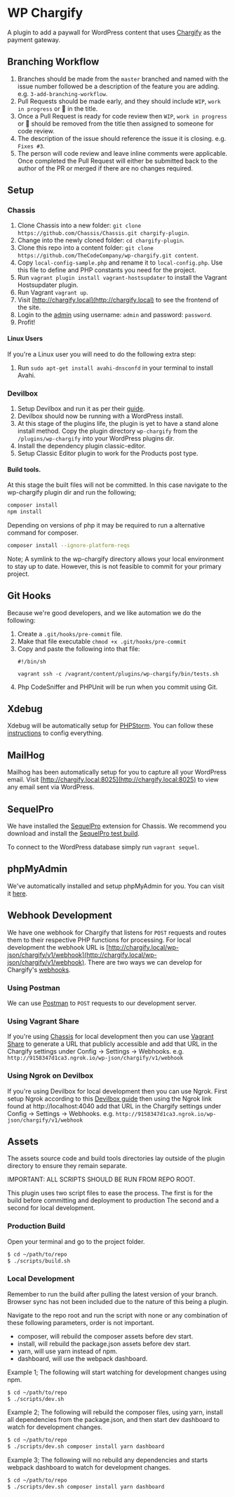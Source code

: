 # WP Chargify

A plugin to add a paywall for WordPress content that uses [Chargify](https://www.chargify.com/) as the payment gateway.

## Branching Workflow

1. Branches should be made from the `master` branched and named with the issue number followed be a description of the feature you are adding. e.g. `3-add-branching-workflow`.
1. Pull Requests should be made early, and they should include `WIP`, `work in progress` or 🚧 in the title.
1. Once a Pull Request is ready for code review then `WIP`, `work in progress` or 🚧 should be removed from the title then assigned to someone for code review.
1. The description of the issue should reference the issue it is closing. e.g. `Fixes #3`.
1. The person will code review and leave inline comments were applicable. Once completed the Pull Request will either be submitted back to the author of the PR or merged if there are no changes required.

## Setup

### Chassis
1. Clone Chassis into a new folder: `git clone https://github.com/Chassis/Chassis.git chargify-plugin`.
1. Change into the newly cloned folder: `cd chargify-plugin`.
1. Clone this repo into a content folder: `git clone https://github.com/TheCodeCompany/wp-chargify.git content`.
1. Copy `local-config-sample.php` and rename it to `local-config.php`. Use this file to define and PHP constants you need for the project.
1. Run `vagrant plugin install vagrant-hostsupdater` to install the Vagrant Hostsupdater plugin.
1. Run Vagrant `vagrant up`.
1. Visit [http://chargify.local](http://chargify.local) to see the frontend of the site.
1. Login to the [admin](http://chargify.local/wp/wp-admin) using username: `admin` and password: `password`.
1. Profit!

#### Linux Users

If you're a Linux user you will need to do the following extra step:
1. Run `sudo apt-get install avahi-dnsconfd` in your terminal to install Avahi.

### Devilbox
1. Setup Devilbox and run it as per their [guide](https://devilbox.readthedocs.io/en/latest/getting-started/install-the-devilbox.html).
1. Devilbox should now be running with a WordPress install.
1. At this stage of the plugins life, the plugin is yet to have a stand alone install method.
Copy the plugin directory `wp-chargify` from the `/plugins/wp-chargify` into your WordPress plugins dir.
1. Install the dependency plugin classic-editor.
1. Setup Classic Editor plugin to work for the Products post type.

#### Build tools.
At this stage the built files will not be committed.
In this case navigate to the wp-chargify plugin dir and run the following;

```bash
composer install
npm install
```

Depending on versions of php it may be required to run a alternative command for composer.

```bash
composer install --ignore-platform-reqs
```

Note;
A symlink to the wp-chargify directory allows your local environment to stay up to date.
However, this is not feasible to commit for your primary project.

## Git Hooks

Because we're good developers, and we like automation we do the following:

1. Create a `.git/hooks/pre-commit` file.
1. Make that file executable `chmod +x .git/hooks/pre-commit`
1. Copy and paste the following into that file:
    ```
    #!/bin/sh
    
    vagrant ssh -c /vagrant/content/plugins/wp-chargify/bin/tests.sh
    ```
1. Php CodeSniffer and PHPUnit will be run when you commit using Git.

## Xdebug

Xdebug will be automatically setup for [PHPStorm](https://github.com/Chassis/Xdebug#in-phpstorm). You can follow these [instructions](https://github.com/Chassis/Xdebug#browser-setup) to config everything.

## MailHog

Mailhog has been automatically setup for you to capture all your WordPress email. Visit [http://chargify.local:8025](http://chargify.local:8025) to view any email sent via WordPress.

## SequelPro

We have installed the [SequelPro](https://sequelpro.com/) extension for Chassis. We recommend you download and install the [SequelPro test build](https://sequelpro.com/test-builds).

To connect to the WordPress database simply run `vagrant sequel`.

## phpMyAdmin

We've automatically installed and setup phpMyAdmin for you. You can visit it [here](http://chargify.local/phpmyadmin).

## Webhook Development

We have one webhook for Chargify that listens for `POST` requests and routes them to their respective PHP functions for processing.
For local development the webhook URL is [http://chargify.local/wp-json/chargify/v1/webhook](http://chargify.local/wp-json/chargify/v1/webhook).
There are two ways we can develop for Chargify's [webhooks](https://help.chargify.com/webhooks/webhooks-reference.html).

### Using Postman

We can use [Postman](https://www.postman.com/) to `POST` requests to our development server.

### Using Vagrant Share

If you're using [Chassis](https://chassis.io) for local development then you can use [Vagrant Share](https://docs.chassis.io/en/latest/guides/?highlight=share#vagrant-share)
to generate a URL that publicly accessible and add that URL in the Chargify settings under Config -> Settings -> Webhooks.
e.g. `http://9158347d1ca3.ngrok.io/wp-json/chargify/v1/webhook`

### Using Ngrok on Devilbox

If you're using Devilbox for local development then you can use Ngrok. First setup Ngrok according to this [Devilbox guide](https://devilbox.readthedocs.io/en/latest/custom-container/enable-ngrok.html)
then using the Ngrok link found at http://localhost:4040 add that URL in the Chargify settings under Config -> Settings -> Webhooks.
e.g. `http://9158347d1ca3.ngrok.io/wp-json/chargify/v1/webhook`

## Assets
The assets source code and build tools directories lay outside of the plugin directory to ensure they remain separate.

IMPORTANT: ALL SCRIPTS SHOULD BE RUN FROM REPO ROOT.

This plugin uses two script files to ease the process.
The first is for the build before committing and deployment to production
The second and a second for local development.

### Production Build
Open your terminal and go to the project folder.

```bash
$ cd ~/path/to/repo
$ ./scripts/build.sh
```

### Local Development
Remember to run the build after pulling the latest version of your branch.
Browser sync has not been included due to the nature of this being a plugin.

Navigate to the repo root and run the script with none or any combination of these following parameters, order is not important.

- composer, will rebuild the composer assets before dev start.
- install, will rebuild the package.json assets before dev start.
- yarn, will use yarn instead of npm.
- dashboard, will use the webpack dashboard.

Example 1;
The following will start watching for development changes using npm.

```bash
$ cd ~/path/to/repo
$ ./scripts/dev.sh
```

Example 2;
The following will rebuild the composer files, using yarn,
install all dependencies from the package.json,
and then start dev dashboard to watch for development changes.

```bash
$ cd ~/path/to/repo
$ ./scripts/dev.sh composer install yarn dashboard
```

Example 3;
The following will no rebuild any dependencies and starts webpack dashboard to watch for development changes.

```bash
$ cd ~/path/to/repo
$ ./scripts/dev.sh composer install yarn dashboard
```